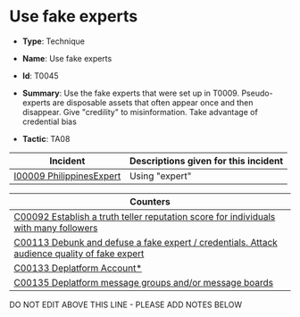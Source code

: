 # Use fake experts

* **Type**: Technique

* **Name**: Use fake experts

* **Id**: T0045

* **Summary**: Use the fake experts that were set up in T0009. Pseudo-experts are disposable assets that often appear once and then disappear. Give "credility" to misinformation. Take advantage of credential bias

* **Tactic**: TA08


| Incident | Descriptions given for this incident |
| -------- | -------------------- |
| [I00009 PhilippinesExpert](../incidents/I00009.md) | Using "expert" |



| Counters |
| -------- |
| [C00092 Establish a truth teller reputation score for individuals with many followers](../counters/C00092.md) |
| [C00113 Debunk and defuse a fake expert / credentials. Attack audience quality of fake expert](../counters/C00113.md) |
| [C00133 Deplatform Account*](../counters/C00133.md) |
| [C00135 Deplatform message groups and/or message boards](../counters/C00135.md) |
DO NOT EDIT ABOVE THIS LINE - PLEASE ADD NOTES BELOW